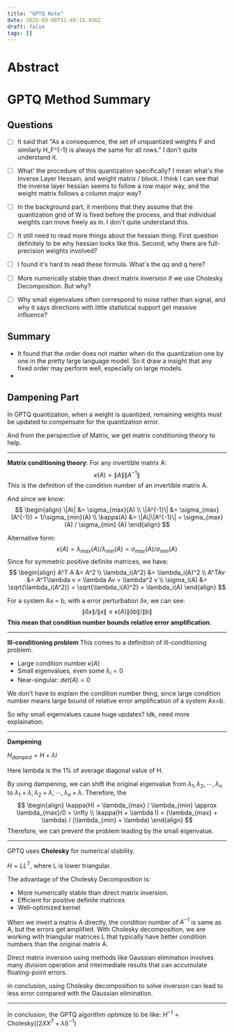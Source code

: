 ```yaml
---
title: "GPTQ Note"
date: 2025-09-08T11:49:15.836Z
draft: false
tags: []
---
```


Abstract
========


GPTQ Method Summary
========

Questions
--------
- [ ] It said that "As a consequence, the set of unquantized weights F and similarly H_F^{-1} is always the same for all rows." I don't quite understand it. 
- [ ] What' the procedure of this quantization specifically? I mean what's the Inverse Layer Hessain, and weight matrix / block. I think I can see that the inverse layer hessian seems to follow a row major way, and the weight matrix follows a column major way? 
- [ ] In the background part, it mentions that they assume that the quantization grid of W is fixed before the process, and that individual weights can move freely as in. I don't quite understand this.
- [ ] It still need to read more things about the hessian thing. First question definitely to be why hessian looks like this. Second, why there are full-precision weights involved?
- [ ] I found it's hard to read these formula. What's the qq and q here?
- [ ] More numerically stable than direct matrix inversion if we use Cholesky Decomposition. But why?
- [ ] Why small eigenvalues often correspond to noise rather than signal, and why it says directions with little statistical support get massive influence?  



Summary
--------
- It found that the order does not matter when do the quantization one by one in the pretty large language model. So it draw a insight that any fixed order may perform well, especially on large models.
- 


Dampening Part
--------
In GPTQ quantization, when a weight is quantized, remaining weights must be updated to compensate for the quantization error. 

And from the perspective of Matrix, we get matrix conditioning theory to help.

--------
**Matrix conditioning theory**: 
For any invertible matrix A:
$$
\kappa(A) = \|A\|\|A^{-1}\|
$$
This is the definition of the condition number of an invertible matrix A.

And since we know:
$$
\begin{align}
\|A\| &= \sigma_{max}(A) \\
\|A^{-1}\| &= \sigma_{max}(A^{-1}) = 1/\sigma_{min}(A) \\
\kappa(A) &= \|A\|\|A^{-1}\| = \sigma_{max}(A) / \sigma_{min} (A)
\end{align}
$$

Alternative form: 
$$
\kappa (A) = \lambda_{max}(A) / \lambda_{min} (A) = \sigma_{max}(A) / \sigma_{min}(A)
$$
Since for symmetric positive definite matrices, we have:
$$
\begin{align}
A^T A &= A^2 \\
\lambda_i(A^2) &= \lambda_i(A)^2 \\
A^TAv &= A^T\lambda v = \lambda Av = \lambda^2 v \\
\sigma_i(A) &= \sqrt{\lambda_i(A^2)} = \sqrt{\lambda_i(A)^2} = \lambda_i(A)
\end{align}
$$

For a system Ax = b, with a error perturbation $\delta x$, we can see:
$$
\|\delta x\| / \|x\| \leq \kappa(A) \|\delta b\| / \|b\|
$$
**This mean that condition number bounds relative error amplification.**

--------
**Ill-conditioning problem**
This comes to a definition of ill-conditioning problem.
- Large condition number $\kappa(A)$
- Small eigenvalues, even some $\lambda_i = 0$
- Near-singular: $det(A) = 0$

We don't have to explain the condition number thing, since large condition number means large bound of relative error amplification of a system Ax=b.

So why small eigenvalues cause huge updates?
Idk, need more explaination.

--------
**Dampening**

$H_{damped} = H + \lambda I$

Here lambda is the 1% of average diagonal value of H.

By using dampening, we can shift the original eigenvalue from $\lambda_1, \lambda_2, \cdots, \lambda_n$ to $\lambda_1 + \lambda, \lambda_2 + \lambda, \cdots, \lambda_n + \lambda$.
Therefore, the
$$
\begin{align}
\kappa(H) = \lambda_{max} / \lambda_{min} \approx \lambda_{max}/0 = \infty \\
\kappa(H + \lambda I) = (\lambda_{max} + \lambda) / (\lambda_{min} + \lambda)
\end{align}
$$
Therefore, we can prevent the problem leading by the small eigenvalue.

--------
GPTQ uses **Cholesky** for numerical stability.

$H = LL^T$, where L is lower triangular.

The advantage of the Cholesky Decomposition is:
- More numerically stable than direct matrix inversion.
- Efficient for positive definite matrices
- Well-optimized kernel

When we invert a matrix A directly, the condition number of $A^{-1}$ is same as A, but the errors get amplified. With Cholesky decomposition, we are working with triangular matrices L that typically have better condition numbers than the original matrix A.

Direct matrix inversion using methods like Gaussian elimination involves many division operation and intermediate results that can accumulate floating-point errors. 

In conclusion, using Cholesky decomposition to solve inversion can lead to less error compared with the Gaussian elimination.

--------
In conclusion, the GPTQ algorithm optimize to be like:
$H^{-1} = \text{Cholesky}((2XX^T + \lambda I)^{-1})$